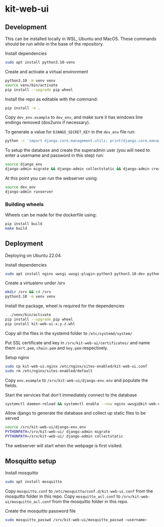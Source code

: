 # kit-web-ui

## Development
This can be installed locally in WSL, Ubuntu and MacOS. These commands should be run while in the base of the repository.

Install dependencies
```bash
sudo apt install python3.10-venv
```

Create and activate a virtual environment
```bash
python3.10 -m venv venv
source venv/bin/activate
pip install --upgrade pip wheel
```

Install the repo as editable with the command:
```bash
pip install -e .
```

Copy `dev_env.example` to `dev_env`, and make sure it has windows line endings removed (dos2unix if necessary).

To generate a value for `DJANGO_SECRET_KEY` in the `dev_env` file run:
```bash
python -c 'import django.core.management.utils; print(django.core.management.utils.get_random_secret_key())'
```

To setup the database and create the superadmin user (you will need to enter a username and password in this step) run:
```bash
source django_env
django-admin migrate && django-admin collectstatic && django-admin createsuperuser
```

At this point you can run the webserver using:
```bash
source dev_env
django-admin runserver
```

### Building wheels
Wheels can be made for the dockerfile using:

```bash
pip install build
make build
```

## Deployment
Deploying on Ubuntu 22.04.

Install dependencies
```bash
sudo apt install nginx uwsgi uwsgi-plugin-python3 python3.10-dev python3.10-venv
```

Create a virtualenv under /srv
```bash
mkdir /srv && cd /srv
python3.10 -m venv venv
```

Install the package, wheel is required for the dependencies
```bash
. ./venv/bin/activate
pip install --upgrade pip wheel
pip install kit-web-ui-x.y.z.whl
```

Copy all the files in the systemd folder to `/etc/systemd/system/`

Put SSL certificate and key in `/srv/kit-web-ui/certificates/` and name them `cert.pem`, `chain.pem` and `key.pem` respectively.

Setup nginx
```bash
sudo cp kit-web-ui.nginx /etc/nginx/sites-enabled/kit-web-ui.conf
sudo rm /etc/nginx/sites-enabled/default
```

Copy `env.example` to `/srv/kit-web-ui/django-env.env` and populate the fields.

Start the services that don't immediately connect to the database
```bash
systemctl daemon-reload && systemctl enable --now nginx uwsgi@kit-web-ui.socket
```

Allow django to generate the database and collect up static files to be served
```bash
source /srv/kit-web-ui/django-env.env
PYTHONPATH=/srv/kit-web-ui/ django-admin migrate
PYTHONPATH=/srv/kit-web-ui/ django-admin collectstatic
```

The webserver will start when the webpage is first visited.

## Mosquitto setup

Install mosquitto
```bash
sudo apt install mosquitto
```

Copy `mosquitto.conf` to `/etc/mosquitto/conf.d/kit-web-ui.conf` from the mosquitto folder in this repo.
Copy `mosquitto_acl.conf` to `/srv/kit-web-ui/mosquitto_acl.conf` from the mosquitto folder in this repo.

Create the mosquitto password file
```bash
sudo mosquitto_passwd /srv/kit-web-ui/mosquitto_passwd <username>
```
